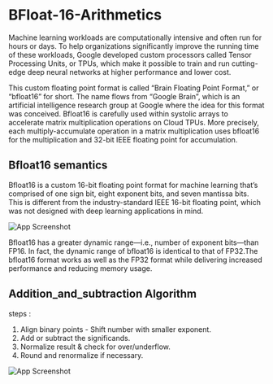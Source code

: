 # BFloat-16-Arithmetics

Machine learning workloads are computationally intensive and often run for hours or days. To help organizations significantly improve the running time of these workloads, Google developed custom processors called Tensor Processing Units, or TPUs, which make it possible to train and run cutting-edge deep neural networks at higher performance and lower cost. 


This custom floating point format is called “Brain Floating Point Format,” or “bfloat16” for short. The name flows from “Google Brain”, which is an artificial intelligence research group at Google where the idea for this format was conceived. Bfloat16 is carefully used within systolic arrays to accelerate matrix multiplication operations on Cloud TPUs. More precisely, each multiply-accumulate operation in a matrix multiplication uses bfloat16 for the multiplication and 32-bit IEEE floating point for accumulation.


## Bfloat16 semantics

Bfloat16 is a custom 16-bit floating point format for machine learning that’s comprised of one sign bit, eight exponent bits, and seven mantissa bits. This is different from the industry-standard IEEE 16-bit floating point, which was not designed with deep learning applications in mind.

  ![App Screenshot](https://github.com/bhim4078652/BFloat-16-and-INT-8-Arithmetics-/blob/main/REQ_IMAGES/p1.jpg)


Bfloat16 has a greater dynamic range—i.e., number of exponent bits—than FP16. In fact, the dynamic range of bfloat16 is identical to that of FP32.The bfloat16 format works as well as the FP32 format while delivering increased performance and reducing memory usage.

## Addition_and_subtraction Algorithm 
steps :

1) Align binary points - Shift number with smaller exponent.
2) Add or subtract the significands.
3) Normalize result & check for over/underflow.
4) Round and renormalize if necessary.

 ![App Screenshot](https://github.com/bhim4078652/BFloat-16-and-INT-8-Arithmetics-/blob/main/REQ_IMAGES/p2.jpg)



